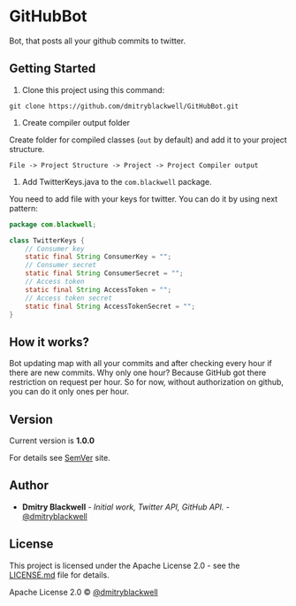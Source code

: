 # GitHubBot

Bot, that posts all your github commits to twitter.

## Getting Started

1. Clone this project using this command:

```git
git clone https://github.com/dmitryblackwell/GitHubBot.git
```

1. Create compiler output folder

Create folder for compiled classes (`out` by default) and add it to your project structure.
```
File -> Project Structure -> Project -> Project Compiler output
```

1. Add TwitterKeys.java to the `com.blackwell` package.

You need to add file with your keys for twitter. You can do it by using next pattern:

```java
package com.blackwell;

class TwitterKeys {
    // Consumer key
    static final String ConsumerKey = "";
    // Consumer secret
    static final String ConsumerSecret = "";
    // Access token
    static final String AccessToken = "";
    // Access token secret
    static final String AccessTokenSecret = "";
}
```


## How it works?

Bot updating map with all your commits and after checking every hour if there are new commits.
Why only one hour? Because GitHub got there restriction on request per hour. So for now, without authorization on github, you can do it only ones per hour.



## Version
Current version is **1.0.0**

For details see [SemVer](http://semver.org/) site.

## Author
* **Dmitry Blackwell** - *Initial work, Twitter API, GitHub API.* - [@dmitryblackwell](https://github.com/dmitryblackwell)


## License

This project is licensed under the Apache License 2.0 - see the [LICENSE.md](LICENSE.md) file for details.

Apache License 2.0 © [@dmitryblackwell](https://github.com/dmitryblackwell)

